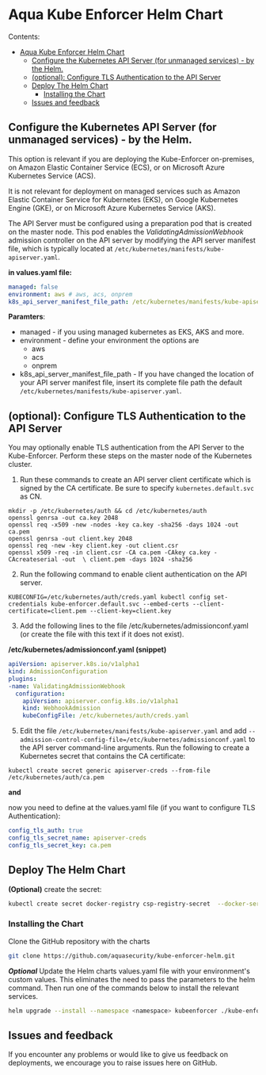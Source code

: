 # Aqua Kube Enforcer Helm Chart

Contents:
- [Aqua Kube Enforcer Helm Chart](#aqua-kube-enforcer-helm-chart)
  - [Configure the Kubernetes API Server (for unmanaged services) - by the Helm.](#configure-the-kubernetes-api-server-for-unmanaged-services---by-the-helm)
  - [(optional): Configure TLS Authentication to the API Server](#optional-configure-tls-authentication-to-the-api-server)
  - [Deploy The Helm Chart](#deploy-the-helm-chart)
    - [Installing the Chart](#installing-the-chart)
  - [Issues and feedback](#issues-and-feedback)

## Configure the Kubernetes API Server (for unmanaged services) - by the Helm.

This option is relevant if you are deploying the Kube-Enforcer on-premises, on Amazon Elastic Container Service (ECS), or on Microsoft Azure Kubernetes Service (ACS).

It is not relevant for deployment on managed services such as Amazon Elastic Container Service for Kubernetes (EKS), on Google Kubernetes Engine (GKE), or on Microsoft Azure Kubernetes Service (AKS).

The API Server must be configured using a preparation pod that is created on the master node. This pod enables the *ValidatingAdmissionWebhook* admission controller on the API server by modifying the API server manifest file, which is typically located at `/etc/kubernetes/manifests/kube-apiserver.yaml`.

**in values.yaml file:**
```yaml
managed: false
environment: aws # aws, acs, onprem
k8s_api_server_manifest_file_path: /etc/kubernetes/manifests/kube-apiserver.yaml
```

**Paramters**:
* managed - if you using managed kubernetes as EKS, AKS and more.
* environment - define your environment the options are
  * aws
  * acs
  * onprem
* k8s_api_server_manifest_file_path - If you have changed the location of your API server manifest file, insert its complete file path the default `/etc/kubernetes/manifests/kube-apiserver.yaml`.

## (optional): Configure TLS Authentication to the API Server

You may optionally enable TLS authentication from the API Server to the Kube-Enforcer. Perform these steps on the master node of the Kubernetes cluster.

1. Run these commands to create an API server client certificate which is signed by the CA certificate. Be sure to specify `kubernetes.default.svc` as CN.

```shell
mkdir -p /etc/kubernetes/auth && cd /etc/kubernetes/auth
openssl genrsa -out ca.key 2048
openssl req -x509 -new -nodes -key ca.key -sha256 -days 1024 -out ca.pem
openssl genrsa -out client.key 2048
openssl req -new -key client.key -out client.csr
openssl x509 -req -in client.csr -CA ca.pem -CAkey ca.key -CAcreateserial -out  \ client.pem -days 1024 -sha256
```

2. Run the following command to enable client authentication on the API server.

```shell
KUBECONFIG=/etc/kubernetes/auth/creds.yaml kubectl config set-credentials kube-enforcer.default.svc --embed-certs --client-certificate=client.pem --client-key=client.key
```

3. Add the following lines to the file /etc/kubernetes/admissionconf.yaml (or create the file with this text if it does not exist).

**/etc/kubernetes/admissionconf.yaml (snippet)**

```yaml
apiVersion: apiserver.k8s.io/v1alpha1
kind: AdmissionConfiguration
plugins:
-name: ValidatingAdmissionWebhook
  configuration:
    apiVersion: apiserver.config.k8s.io/v1alpha1
    kind: WebhookAdmission
    kubeConfigFile: /etc/kubernetes/auth/creds.yaml
```

5. Edit the file `/etc/kubernetes/manifests/kube-apiserver.yaml` and add `--admission-control-config-file=/etc/kubernetes/admissionconf.yaml` to the API server command-line arguments. Run the following to create a Kubernetes secret that contains the CA certificate:

```shell
kubectl create secret generic apiserver-creds --from-file /etc/kubernetes/auth/ca.pem
```

**and**

now you need to define at the values.yaml file (if you want to configure TLS Authentication):

```yaml
config_tls_auth: true
config_tls_secret_name: apiserver-creds
config_tls_secret_key: ca.pem
```

## Deploy The Helm Chart

**(Optional)** create the secret:

```bash
kubectl create secret docker-registry csp-registry-secret  --docker-server="registry.aquasec.com" --namespace aqua --docker-username="jg@example.com" --docker-password="Truckin" --docker-email="jg@example.com"
```

### Installing the Chart

Clone the GitHub repository with the charts

```bash
git clone https://github.com/aquasecurity/kube-enforcer-helm.git
```

***Optional*** Update the Helm charts values.yaml file with your environment's custom values. This eliminates the need to pass the parameters to the helm command. Then run one of the commands below to install the relevant services.

```bash
helm upgrade --install --namespace <namespace> kubeenforcer ./kube-enforcer-helm --set imageCredentials.username=<>,imageCredentials.password=<>,imageCredentials.email=<>
```

## Issues and feedback

If you encounter any problems or would like to give us feedback on deployments, we encourage you to raise issues here on GitHub.